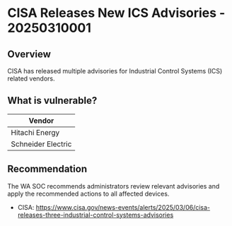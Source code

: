 # CISA Releases New ICS Advisories - 20250310001

## Overview

CISA has released multiple advisories for Industrial Control Systems (ICS) related vendors.

## What is vulnerable?

| Vendor  |
| ------- |
| Hitachi Energy |
| Schneider Electric|

## Recommendation

The WA SOC recommends administrators review relevant advisories and apply the recommended actions to all affected devices.

- CISA: <https://www.cisa.gov/news-events/alerts/2025/03/06/cisa-releases-three-industrial-control-systems-advisories>

